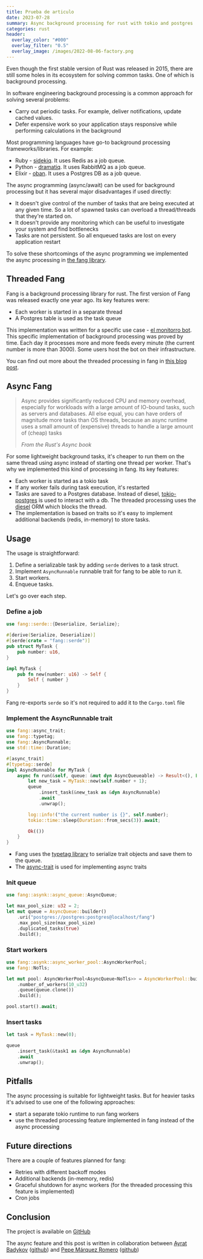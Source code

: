 ```yaml
---
title: Prueba de articulo
date: 2023-07-28
summary: Async background processing for rust with tokio and postgres
categories: rust
header:
  overlay_color: "#000"
  overlay_filter: "0.5"
  overlay_image: /images/2022-08-06-factory.png
---
```


Even though the first stable version of Rust was released in 2015, there are still some holes in its ecosystem for solving common tasks. One of which is background processing.

In software engineering background processing is a common approach for solving several problems:

- Carry out periodic tasks. For example, deliver notifications, update cached values.
- Defer expensive work so your application stays responsive while performing calculations in the background

Most programming languages have go-to background processing frameworks/libraries. For example:

- Ruby - [sidekiq](https://github.com/mperham/sidekiq). It uses Redis as a job queue.
- Python - [dramatiq](https://github.com/Bogdanp/dramatiq). It uses RabbitMQ as a job queue.
- Elixir - [oban](https://github.com/sorentwo/oban). It uses a Postgres DB as a job queue.

The async programming (async/await) can be used for background processing but it has several major disadvantages if used directly:

- It doesn't give control of the number of tasks that are being executed at any given time. So a lot of spawned tasks can overload a thread/threads that they're started on.
- It doesn't provide any monitoring which can be useful to investigate your system and find bottlenecks
- Tasks are not persistent. So all enqueued tasks are lost on every application restart

To solve these shortcomings of the async programming we implemented the async processing in [the fang library](https://github.com/ayrat555/fang).

## Threaded Fang

Fang is a background processing library for rust. The first version of Fang was released exactly one year ago. Its key features were:

- Each worker is started in a separate thread
- A Postgres table is used as the task queue

This implementation was written for a specific use case - [el monitorro bot](https://github.com/ayrat555/el_monitorro). This specific implementation of background processing was proved by time. Each day it processes more and more feeds every minute (the current number is more than 3000). Some users host the bot on their infrastructure.

You can find out more about the threaded processing in fang in [this blog post](https://www.badykov.com/rust/fang/).

## Async Fang

<blockquote>
  <p>
Async provides significantly reduced CPU and memory overhead, especially for workloads with a large amount of IO-bound tasks, such as servers and databases. All else equal, you can have orders of magnitude more tasks than OS threads, because an async runtime uses a small amount of (expensive) threads to handle a large amount of (cheap) tasks
  </p>
  <footer><cite title="Async book">From the Rust's Async book</cite></footer>
</blockquote>

For some lightweight background tasks, it's cheaper to run them on the same thread using async instead of starting one thread per worker. That's why we implemented this kind of processing in fang. Its key features:

- Each worker is started as a tokio task
- If any worker fails during task execution, it's restarted
- Tasks are saved to a Postgres database. Instead of diesel, [tokio-postgres](https://github.com/sfackler/rust-postgres) is used to interact with a db. The threaded processing uses the [diesel](https://github.com/diesel-rs/diesel) ORM which blocks the thread.
- The implementation is based on traits so it's easy to implement additional backends (redis, in-memory) to store tasks.

## Usage

The usage is straightforward:

1. Define a serializable task by adding `serde` derives to a task struct.
2. Implement `AsyncRunnable` runnable trait for fang to be able to run it.
3. Start workers.
4. Enqueue tasks.

Let's go over each step.

### Define a job

```rust
use fang::serde::{Deserialize, Serialize};

#[derive(Serialize, Deserialize)]
#[serde(crate = "fang::serde")]
pub struct MyTask {
    pub number: u16,
}

impl MyTask {
    pub fn new(number: u16) -> Self {
        Self { number }
    }
}
```

Fang re-exports `serde` so it's not required to add it to the `Cargo.toml` file


### Implement the AsyncRunnable trait

```rust
use fang::async_trait;
use fang::typetag;
use fang::AsyncRunnable;
use std::time::Duration;

#[async_trait]
#[typetag::serde]
impl AsyncRunnable for MyTask {
    async fn run(&self, queue: &mut dyn AsyncQueueable) -> Result<(), Error> {
        let new_task = MyTask::new(self.number + 1);
        queue
            .insert_task(&new_task as &dyn AsyncRunnable)
            .await
            .unwrap();

        log::info!("the current number is {}", self.number);
        tokio::time::sleep(Duration::from_secs(3)).await;

        Ok(())
    }
}

```

- Fang uses the [typetag library](https://github.com/dtolnay/typetag) to serialize trait objects and save them to the queue.
- The [async-trait](https://github.com/dtolnay/async-trait) is used for implementing async traits

### Init queue

```rust
use fang::asynk::async_queue::AsyncQueue;

let max_pool_size: u32 = 2;
let mut queue = AsyncQueue::builder()
    .uri("postgres://postgres:postgres@localhost/fang")
    .max_pool_size(max_pool_size)
    .duplicated_tasks(true)
    .build();
```


### Start workers

```rust
use fang::asynk::async_worker_pool::AsyncWorkerPool;
use fang::NoTls;

let mut pool: AsyncWorkerPool<AsyncQueue<NoTls>> = AsyncWorkerPool::builder()
    .number_of_workers(10_u32)
    .queue(queue.clone())
    .build();

pool.start().await;
```

### Insert tasks

```rust
let task = MyTask::new(0);

queue
    .insert_task(&task1 as &dyn AsyncRunnable)
    .await
    .unwrap();
```

## Pitfalls

The async processing is suitable for lightweight tasks. But for heavier tasks it's advised to use one of the following approaches:

- start a separate tokio runtime to run fang workers
- use the threaded processing feature implemented in fang instead of the async processing

## Future directions

There are a couple of features planned for fang:

- Retries with different backoff modes
- Additional backends (in-memory, redis)
- Graceful shutdown for async workers (for the threaded processing this feature is implemented)
- Cron jobs

## Conclusion

The project is available on [GitHub](https://github.com/ayrat555/fang)

The async feature and this post is written in collaboration between [Ayrat Badykov](https://www.badykov.com/) ([github](https://github.com/ayrat555)) and [Pepe Márquez Romero](https://pxp9.github.io/) ([github](https://github.com/pxp9))
